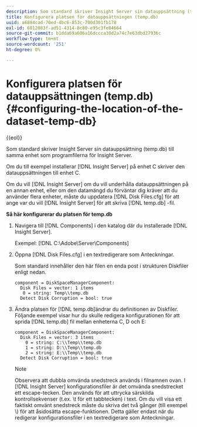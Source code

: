 ```yaml
---
description: Som standard skriver Insight Server sin datauppsättning (temp.db) till samma enhet som programfilerna för Insight Server.
title: Konfigurera platsen för datauppsättningen (temp.db)
uuid: a6884cad-70ed-4bc6-853c-700d301fb178
exl-id: 6812883f-ad51-4314-8c80-e95c3fe84664
source-git-commit: b1dda69a606a16dccca30d2a74c7e63dbd27936c
workflow-type: tm+mt
source-wordcount: '251'
ht-degree: 0%

---
```


# Konfigurera platsen för datauppsättningen (temp.db){#configuring-the-location-of-the-dataset-temp-db}

{{eol}}

Som standard skriver Insight Server sin datauppsättning (temp.db) till samma enhet som programfilerna för Insight Server.

Om du till exempel installerar [!DNL Insight Server] på enhet C skriver den datauppsättningen till enhet C.

Om du vill [!DNL Insight Server] om du vill underhålla datauppsättningen på en annan enhet, eller om den datamängd du förväntar dig kräver att du använder flera enheter, måste du uppdatera [!DNL Disk Files.cfg] för att ange var du vill [!DNL Insight Server] för att skriva [!DNL temp.db] -fil.

**Så här konfigurerar du platsen för temp.db**

1. Navigera till [!DNL Components] i den katalog där du installerade [!DNL Insight Server].

   Exempel: [!DNL C:\Adobe\Server\Components]

1. Öppna [!DNL Disk Files.cfg] i en textredigerare som Anteckningar.

   Som standard innehåller den här filen en enda post i strukturen Diskfiler enligt nedan.

   ```
   component = DiskSpaceManagerComponent:
     Disk Files = vector: 1 items
      0 = string: Temp\\temp.db
     Detect Disk Corruption = bool: true
   ```

1. Ändra platsen för [!DNL temp.db]ändrar du definitionen av Diskfiler. Följande exempel visar hur du skulle redigera konfigurationen för att sprida [!DNL temp.db] fil mellan enheterna C, D och E:

   ```
   component = DiskSpaceManagerComponent:
     Disk Files = vector: 3 items
       0 = string: C:\\Temp\\temp.db
       1 = string: D:\\Temp\\temp.db
       2 = string: E:\\Temp\\temp.db
     Detect Disk Corruption = bool: true
   ```

   >[!NOTE]
   >
   >Observera att dubbla omvända snedstreck används i filnamnen ovan. I [!DNL Insight Server] konfigurationsfiler är det omvända snedstrecket ett escape-tecken. Den används för att uttrycka särskilda kontrollsekvenser (t.ex. \t för ett tabbtecken) i text. Om du vill visa ett faktiskt omvänt snedstreck måste du skriva det två gånger (till exempel \\) för att åsidosätta escape-funktionen. Detta gäller endast när du redigerar konfigurationsfiler i en textredigerare som Anteckningar.
